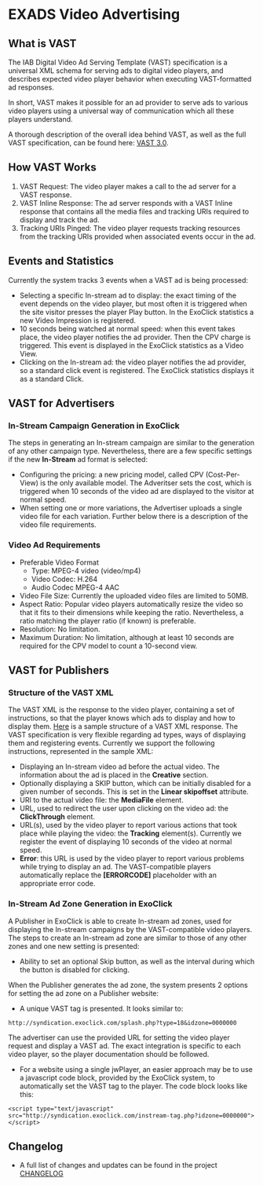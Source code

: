 # EXADS Video Advertising

## What is VAST
The IAB Digital Video Ad Serving Template (VAST) specification is a universal XML schema for serving ads to digital video players, and describes expected video player behavior when executing VAST-formatted ad responses.

In short, VAST makes it possible for an ad provider to serve ads to various video players using a universal way of communication which all these players understand.

A thorough description of the overall idea behind VAST, as well as the full VAST specification, can be found here: [VAST 3.0](http://www.iab.com/guidelines/digital-video-ad-serving-template-vast-3-0/).

## How VAST Works
1. VAST Request: The video player makes a call to the ad server for a VAST response.
2. VAST Inline Response: The ad server responds with a VAST Inline response that contains all the media files and tracking URIs required to display and track the ad.
3. Tracking URIs Pinged: The video player requests tracking resources from the tracking URIs provided when associated events occur in the ad.

## Events and Statistics
Currently the system tracks 3 events when a VAST ad is being processed:
* Selecting a specific In-stream ad to display: the exact timing of the event depends on the video player, but most often it is triggered when the site visitor presses the player Play button. In the ExoClick statistics a new Video Impression is registered.
* 10 seconds being watched at normal speed: when this event takes place, the video player notifies the ad provider. Then the CPV charge is triggered. This event is displayed in the ExoClick statistics as a Video View.
* Clicking on the In-stream ad: the video player notifies the ad provider, so a standard click event is registered. The ExoClick statistics displays it as a standard Click.

## VAST for Advertisers

### In-Stream Campaign Generation in ExoClick
The steps in generating an In-stream campaign are similar to the generation of any other campaign type. Nevertheless, there are a few specific settings if the new **In-Stream** ad format is selected:
* Configuring the pricing: a new pricing model, called CPV (Cost-Per-View) is the only available model. The Adveritser sets the cost, which is triggered when 10 seconds of the video ad are displayed to the visitor at normal speed.
* When setting one or more variations, the Advertiser uploads a single video file for each variation. Further below there is a description of the video file requirements.

### Video Ad Requirements

* Preferable Video Format
  * Type: MPEG-4 video (video/mp4)
  * Video Codec: H.264
  * Audio Codec MPEG-4 AAC
* Video File Size: Currently the uploaded video files are limited to 50MB.
* Aspect Ratio: Popular video players automatically resize the video so that it fits to their dimensions while keeping the ratio. Nevertheless, a ratio matching the player ratio (if known) is preferable.
* Resolution: No limitation.
* Maximum Duration: No limitation, although at least 10 seconds are required for the CPV model to count a 10-second view.

## VAST for Publishers

### Structure of the VAST XML
The VAST XML is the response to the video player, containing a set of instructions, so that the player knows which ads to display and how to display them. [Here](https://github.com/EXADS/exads-video-advertising/blob/master/sample_vast_tag.xml) is a sample structure of a VAST XML response.
The VAST specification is very flexible regarding ad types, ways of displaying them and registering events. Currently we support the following instructions, represented in the sample XML:
* Displaying an In-stream video ad before the actual video. The information about the ad is placed in the **Creative** section.
* Optionally displaying a SKIP button, which can be initially disabled for a given number of seconds. This is set in the **Linear skipoffset** attribute.
* URI to the actual video file: the **MediaFile** element.
* URL, used to redirect the user upon clicking on the video ad: the **ClickThrough** element.
* URL(s), used by the video player to report various actions that took place while playing the video: the **Tracking** element(s). Currently we register the event of displaying 10 seconds of the video at normal speed.
* **Error**: this URL is used by the video player to report various problems while trying to display an ad. The VAST-compatible players automatically replace the **[ERRORCODE]** placeholder with an appropriate error code.

### In-Stream Ad Zone Generation in ExoClick
A Publisher in ExoClick is able to create In-stream ad zones, used for displaying the In-stream campaigns by the VAST-compatible video players. The steps to create an In-stream ad zone are similar to those of any other zones and one new setting is presented:
* Ability to set an optional Skip button, as well as the interval during which the button is disabled for clicking.

When the Publisher generates the ad zone, the system presents 2 options for setting the ad zone on a Publisher website:
* A unique VAST tag is presented. It looks similar to:
```
http://syndication.exoclick.com/splash.php?type=18&idzone=0000000
```
The advertiser can use the provided URL for setting the video player request and display a VAST ad. The exact integration is specific to each video player, so the player documentation should be followed.
* For a website using a single jwPlayer, an easier approach may be to use a javascript code block, provided by the ExoClick system, to automatically set the VAST tag to the player. The code block looks like this:
```
<script type="text/javascript" src="http://syndication.exoclick.com/instream-tag.php?idzone=0000000"></script>
```

## Changelog
* A full list of changes and updates can be found in the project [CHANGELOG](https://github.com/EXADS/exads-video-advertising/blob/master/CHANGELOG.md)
